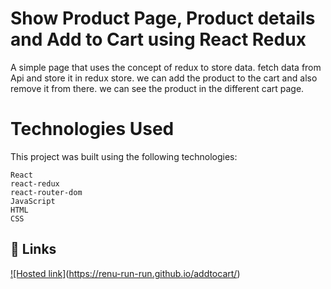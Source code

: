 # Show Product Page, Product details and Add to Cart using React Redux

A simple page that uses the concept of redux to store data. fetch data from Api and store it in redux store. we can add the product to the cart and also remove it from there. we can see the product in the different cart page.
# Technologies Used
This project was built using the following technologies:

    React
    react-redux
    react-router-dom
    JavaScript
    HTML
    CSS
   

 ## 🔗 Links
[![Hosted link]](https://renu-run-run.github.io/addtocart/)(https://renu-run-run.github.io/addtocart/)